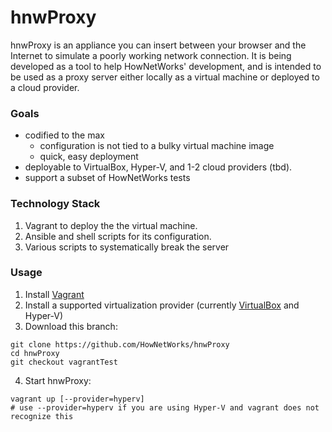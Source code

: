 ﻿# hnwProxy

hnwProxy is an appliance you can insert between your browser and the Internet to simulate a poorly working network connection. It is being developed as a tool to help HowNetWorks' development, and is intended to be used as a proxy server either locally as a virtual machine or deployed to a cloud provider.

### Goals
 * codified to the max
   * configuration is not tied to a bulky virtual machine image
   * quick, easy deployment
 * deployable to VirtualBox, Hyper-V, and 1-2 cloud providers (tbd).
 * support a subset of HowNetWorks tests
 
### Technology Stack

1. Vagrant to deploy the the virtual machine.
2. Ansible and shell scripts for its configuration. 
3. Various scripts to systematically break the server

### Usage

1. Install [Vagrant](https://www.vagrantup.com/downloads.html)
2. Install a supported virtualization provider (currently [VirtualBox](https://www.virtualbox.org/) and Hyper-V)
3. Download this branch:
```
git clone https://github.com/HowNetWorks/hnwProxy
cd hnwProxy
git checkout vagrantTest
```
4. Start hnwProxy:
```
vagrant up [--provider=hyperv]
# use --provider=hyperv if you are using Hyper-V and vagrant does not recognize this
```